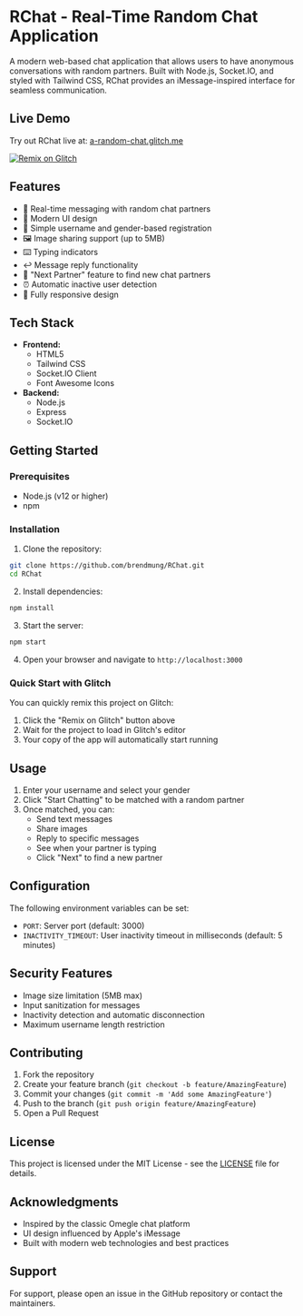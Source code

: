 # RChat - Real-Time Random Chat Application

A modern web-based chat application that allows users to have anonymous conversations with random partners. Built with Node.js, Socket.IO, and styled with Tailwind CSS, RChat provides an iMessage-inspired interface for seamless communication.

## Live Demo

Try out RChat live at: [a-random-chat.glitch.me](https://a-random-chat.glitch.me)

[![Remix on Glitch](https://cdn.glitch.com/2703baf2-b643-4da7-ab91-7ee2a2d00b5b%2Fremix-button.svg)](https://glitch.com/edit/#!/a-random-chat)

## Features

- 💬 Real-time messaging with random chat partners
- 🎨 Modern UI design
- 👤 Simple username and gender-based registration
- 🖼️ Image sharing support (up to 5MB)
- ⌨️ Typing indicators
- ↩️ Message reply functionality
- 🔄 "Next Partner" feature to find new chat partners
- ⏰ Automatic inactive user detection
- 📱 Fully responsive design

## Tech Stack

- **Frontend:**
  - HTML5
  - Tailwind CSS
  - Socket.IO Client
  - Font Awesome Icons
- **Backend:**
  - Node.js
  - Express
  - Socket.IO

## Getting Started

### Prerequisites

- Node.js (v12 or higher)
- npm

### Installation

1. Clone the repository:
```bash
git clone https://github.com/brendmung/RChat.git
cd RChat
```

2. Install dependencies:
```bash
npm install
```

3. Start the server:
```bash
npm start
```

4. Open your browser and navigate to `http://localhost:3000`

### Quick Start with Glitch

You can quickly remix this project on Glitch:
1. Click the "Remix on Glitch" button above
2. Wait for the project to load in Glitch's editor
3. Your copy of the app will automatically start running

## Usage

1. Enter your username and select your gender
2. Click "Start Chatting" to be matched with a random partner
3. Once matched, you can:
   - Send text messages
   - Share images
   - Reply to specific messages
   - See when your partner is typing
   - Click "Next" to find a new partner

## Configuration

The following environment variables can be set:
- `PORT`: Server port (default: 3000)
- `INACTIVITY_TIMEOUT`: User inactivity timeout in milliseconds (default: 5 minutes)

## Security Features

- Image size limitation (5MB max)
- Input sanitization for messages
- Inactivity detection and automatic disconnection
- Maximum username length restriction

## Contributing

1. Fork the repository
2. Create your feature branch (`git checkout -b feature/AmazingFeature`)
3. Commit your changes (`git commit -m 'Add some AmazingFeature'`)
4. Push to the branch (`git push origin feature/AmazingFeature`)
5. Open a Pull Request

## License

This project is licensed under the MIT License - see the [LICENSE](LICENSE) file for details.

## Acknowledgments

- Inspired by the classic Omegle chat platform
- UI design influenced by Apple's iMessage
- Built with modern web technologies and best practices

## Support

For support, please open an issue in the GitHub repository or contact the maintainers.
